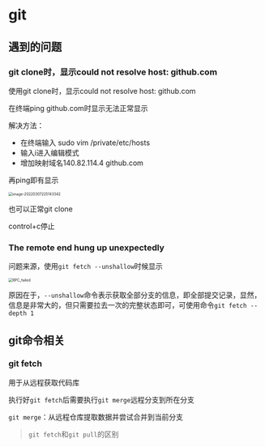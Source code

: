 # git

## 遇到的问题

### git clone时，显示could not resolve host: github.com

使用git clone时，显示could not resolve host: github.com

在终端ping github.com时显示无法正常显示

解决方法：

- 在终端输入 sudo vim /private/etc/hosts
- 输入i进入编辑模式
- 增加映射域名140.82.114.4    github.com

再ping即有显示

<img src="/Users/wangluyao/Library/Application Support/typora-user-images/image-20220307225143342.png" alt="image-20220307225143342" style="zoom:50%;" />

也可以正常git clone

control+c停止



### The remote end hung up unexpectedly

问题来源，使用`git fetch --unshallow`时候显示

<img src="/Users/wangluyao/Downloads/RPC_failed.jpg" alt="RPC_failed" style="zoom: 50%;" />

原因在于，`--unshallow`命令表示获取全部分支的信息，即全部提交记录，显然，信息是非常大的，但只需要拉去一次的完整状态即可，可使用命令`git fetch --depth 1`



## git命令相关

### git fetch

用于从远程获取代码库

执行好`git fetch`后需要执行`git merge`远程分支到所在分支

`git merge`：从远程仓库提取数据并尝试合并到当前分支

> `git fetch`和`git pull`的区别